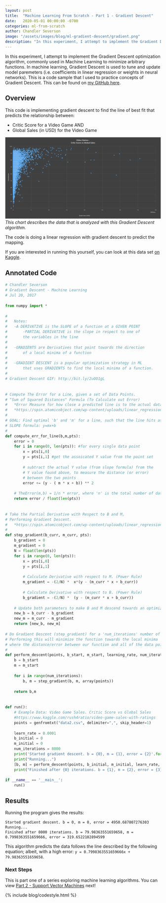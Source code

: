 ```yaml
---
layout: post
title:  "Machine Learning From Scratch - Part 1 - Gradient Descent"
date:   2020-05-01 00:00:00 -0700
categories: ml-from-scratch
author: Chandler Severson
image: "/assets/images/blog/ml-gradient-descent/gradient.png"
description: "In this experiment, I attempt to implement the Gradient Descent optimization algorithm, commonly used in Machine Learning to minimize arbitrary functions."
---
```



In this experiment, I attempt to implement the Gradient Descent optimization algorithm, commonly used in Machine Learning to minimize arbitrary functions. In machine learning, Gradient Descent is used to tune and update model paremeters (i.e. coefficients in linear regression or weights in neural networks).
This is a code sample that I used to practice concepts of Gradient Descent. This can be found on [my GitHub here](https://github.com/chandl/ML-Gradient-Descent).

## Overview

This code is implementing gradient descent to find the line of best fit that predicts the relationship between:

* Critic Score for a Video Game AND
* Global Sales (in USD) for the Video Game

![](/assets/images/blog/ml-gradient-descent/data-chart.png)
*This chart describes the data that is analyzed with this Gradient Descent algorithm.*

The code is doing a linear regression with gradient descent to predict the mapping. 


If you are interested in running this yourself, you can look at this data set [on Kaggle](https://www.kaggle.com/rush4ratio/video-game-sales-with-ratings).


## Annotated Code

```python
# Chandler Severson
# Gradient Descent - Machine Learning
# Jul 20, 2017

from numpy import *

#
#   Notes:
#   -A DERIVATIVE is the SLOPE of a function at a GIVEN POINT
#       -PARTIAL DERIVATIVE is the slope in respect to one of
#       the variables in the line
#
#   -GRADIENTS are Derivatives that point towards the direction
#       of a local minima of a function
#
#   -GRADIENT DESCENT is a popular optimization strategy in ML
#       that uses GRADIENTS to find the local minima of a function.
#
# Gradient Descent GIF: http://bit.ly/2uOO1gL


# Compute The Error for a Line, given a set of Data Points.
# "Sum of Squared Distances" Formula (To Calculate out Error)
#   *Error Measure for how close a predicted line is to the actual data
#   *https://spin.atomicobject.com/wp-content/uploads/linear_regression_error1.png
#
# GOAL: Find optimal 'b' and 'm' for a line, such that the line hits as many points as possible
# SLOPE formula: y=mx+b
#
def compute_err_for_line(b,m,pts):
    error = 0
    for i in range(0, len(pts)): #for every single data point
        x = pts[i,0]
        y = pts[i,1] #get the assoicated Y value from the point set

        # subtract the actual Y value (from slope formula) from the
        # Y value found above, to measure the distance (or error)
        # between the two points
        error += (y - ( m * x + b)) ** 2

    # TheError(m,b) = 1/n * error, where 'n' is the total number of data points
    return error / float(len(pts))


# Take the Partial Derivative with Respect to B and M,
# Performing Gradient Descent.
#   *https://spin.atomicobject.com/wp-content/uploads/linear_regression_gradient1.png
#
def step_gradient(b_curr, m_curr, pts):
    b_gradient = 0
    m_gradient = 0
    N = float(len(pts))
    for i in range(0, len(pts)):
        x = pts[i,0]
        y = pts[i,1]

        # Calculate Derivative with respect to M. (Power Rule)
        m_gradient = -(2/N) *  x*(y - (m_curr * x + b_curr))

        # Calculate Derivative with respect to B. (Power Rule)
        b_gradient = -(2/N) *  (y - (m_curr * x + b_curr))

    # Update both parameters to make B and M descend towards an optimized line
    new_b = b_curr - b_gradient
    new_m = m_curr - m_gradient
    return [new_b, new_m]

# Do Gradient Descent (step_gradient) for a 'num_iterations' number of times
# Performing this will minimize the function towards the local minima
# where the distance/error between our function and all of the data points is the smallest
#
def perform_descent(points, b_start, m_start, learning_rate, num_iterations):
    b = b_start
    m = m_start

    for i in range(num_iterations):
        b, m = step_gradient(b, m, array(points))

    return b,m


def run():
    # Example Data: Video Game Sales. Critic Score vs Global Sales
    #https://www.kaggle.com/rush4ratio/video-game-sales-with-ratings
    points = genfromtxt("data2.csv", delimiter=",", skip_header=1)

    learn_rate = 0.0001
    b_initial = 0
    m_initial = 0
    num_iterations = 8000
    print('Started gradient descent. b = {0}, m = {1}, error = {2}'.format(b_initial, m_initial, compute_err_for_line(b_initial, m_initial, points)))
    print("Running...")
    [b, m] = perform_descent(points, b_initial, m_initial, learn_rate, num_iterations)
    print("Finished after {0} iterations. b = {1}, m = {2}, error = {3}".format (num_iterations, b, m, compute_err_for_line(b,m,points)))

if __name__ == '__main__':
    run()

```

## Results

Running the program gives the results:

```
Started gradient descent. b = 0, m = 0, error = 4950.687807276303
Running...
Finished after 8000 iterations. b = 79.98363551659658, m = 0.7998363551659666, error = 319.6522102894599
```

This algorithm predicts the data follows the line described by the following equation; albeit, with a high error: `y = 0.7998363551659666x + 79.98363551659658`.

### Next Steps

This is part one of a series exploring machine learning algorithms. You can view [Part 2 - Support Vector Machines](/ml-from-scratch/2020/05/05/implementing-ml-svm.html) next!

{% include blog/codestyle.html %}
